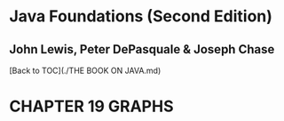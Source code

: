 # **Java Foundations (Second Edition)**
## John Lewis, Peter DePasquale & Joseph Chase

[Back to TOC](./THE BOOK ON JAVA.md)

# CHAPTER 19 GRAPHS